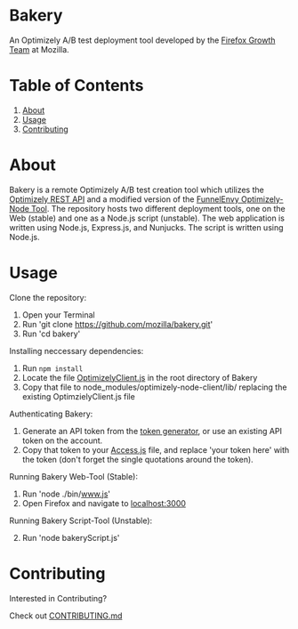 # Bakery

An Optimizely A/B test deployment tool developed by the [Firefox Growth Team](https://wiki.mozilla.org/Growth_Team) at Mozilla.

# Table of Contents

1. [About](https://github.com/mozilla/bakery#about)
2. [Usage](https://github.com/mozilla/bakery#usage)
3. [Contributing](https://github.com/mozilla/bakery#contributing)

# About

Bakery is a remote Optimizely A/B test creation tool which utilizes the [Optimizely REST API](http://developers.optimizely.com/rest/introduction/index.html) and a modified version of the [FunnelEnvy Optimizely-Node Tool](https://github.com/funnelenvy/optimizely-node). The repository hosts two different deployment tools, one on the Web (stable) and one as a Node.js script (unstable). The web application is written using Node.js, Express.js, and Nunjucks. The script is written using Node.js.

# Usage

Clone the repository:

1. Open your Terminal
2. Run 'git clone https://github.com/mozilla/bakery.git'
3. Run 'cd bakery'

Installing neccessary dependencies:

1. Run `npm install`
2. Locate the file [OptimizelyClient.js](https://github.com/mozilla/bakery/blob/additionalEdits/OptimizelyClient.js) in the root directory of Bakery
3. Copy that file to node_modules/optimizely-node-client/lib/ replacing the existing OptimzielyClient.js file

Authenticating Bakery:

1. Generate an API token from the [token generator](http://app.optimizely.com/tokens), or use an existing API token on the account.
2. Copy that token to your [Access.js](https://github.com/mozilla/bakery/blob/additionalEdits/access.js#L3) file, and replace 'your token here' with the token (don't forget the single quotations around the token).

Running Bakery Web-Tool (Stable):

1. Run 'node ./bin/www.js'
2. Open Firefox and navigate to [localhost:3000](http://localhost:3000)

Running Bakery Script-Tool (Unstable):

2. Run 'node bakeryScript.js'

# Contributing

Interested in Contributing?

Check out [CONTRIBUTING.md](https://github.com/mozilla/bakery/blob/master/CONTRIBUTING.md)
